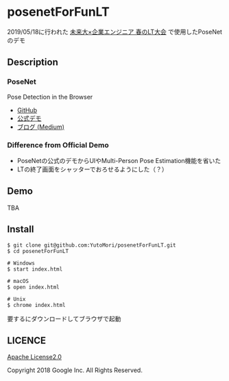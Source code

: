 # posenetForFunLT
2019/05/18に行われた [未来大×企業エンジニア 春のLT大会](https://fun.connpass.com/event/127784/) で使用したPoseNetのデモ

## Description
### PoseNet
Pose Detection in the Browser
* [GitHub](https://github.com/tensorflow/tfjs-models/tree/master/posenet)
* [公式デモ](https://storage.googleapis.com/tfjs-models/demos/posenet/camera.html)
* [ブログ (Medium)](https://medium.com/tensorflow/real-time-human-pose-estimation-in-the-browser-with-tensorflow-js-7dd0bc881cd5)

### Difference from Official Demo
* PoseNetの公式のデモからUIやMulti-Person Pose Estimation機能を省いた
* LTの終了画面をシャッターでおろせるようにした（？）

## Demo
TBA

## Install

```
$ git clone git@github.com:YutoMori/posenetForFunLT.git
$ cd posenetForFunLT

# Windows
$ start index.html

# macOS
$ open index.html

# Unix
$ chrome index.html
```

要するにダウンロードしてブラウザで起動

## LICENCE
[Apache License2.0](https://github.com/YutoMori/posenetForFunLT/blob/master/LICENSE)


Copyright 2018 Google Inc. All Rights Reserved.
